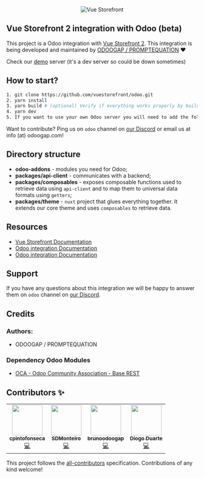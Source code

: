<div align="center">
  <img src="https://user-images.githubusercontent.com/1626923/137323036-91d4262b-74dd-40c3-83da-a405a75de5c8.jpg" alt="Vue Storefront" />
</div>

## Vue Storefront 2 integration with Odoo (beta)

This project is a Odoo integration with [Vue Storefront 2](https://github.com/vuestorefront/vue-storefront/).
This integration is being developed and maintained by [ODOOGAP / PROMPTEQUATION](https://www.odoogap.com/) ❤️

Check our [demo](https://vsf.labs.odoogap.com/) server (it's a dev server so could be down sometimes)


## How to start?


```sh
1. git clone https://github.com/vuestorefront/odoo.git
2. yarn install
3. yarn build # (optional) Verify if everything works properly by building all three projects
4. yarn dev
5. If you want to use your own Odoo server you will need to add the folder odoo-addons to your server
```

Want to contribute? Ping us on `odoo` channel on [our Discord](https://discord.vuestorefront.io) or email us at info (at) odoogap.com!


## Directory structure

* **odoo-addons** - modules you need for Odoo;
* **packages/api-client** - communicates with a backend;
* **packages/composables** - exposes composable functions used to retrieve data using `api-client` and to map them to universal data formats using `getters`;
* **packages/theme** - `nuxt` project that glues everything together. It extends our core theme and uses `composables` to retrieve data.

## Resources

- [Vue Storefront Documentation](https://docs.vuestorefront.io/v2/)
- [Odoo integration Documentation](https://docs.vuestorefront.io/odoo)
- [Odoo integration Documentation](https://github.com/vuestorefront/odoo)

## Support

If you have any questions about this integration we will be happy to answer them on `odoo` channel on [our Discord](discord.vuestorefront.io).

## Credits

### Authors:

- ODOOGAP / PROMPTEQUATION

### Dependency Odoo Modules

- [OCA - Odoo Community Association - Base REST](https://github.com/OCA/rest-framework)

## Contributors ✨

<!-- ALL-CONTRIBUTORS-LIST:START - Do not remove or modify this section -->
<!-- prettier-ignore-start -->
<!-- markdownlint-disable -->
<table>
  <tr>
    <td align="center"><a href="http://www.promptequation.com/"><img src="https://avatars.githubusercontent.com/u/21957046?v=4?s=80" width="80px;" alt=""/><br /><sub><b>cpintofonseca</b></sub></a><br /><a href="https://github.com/vuestorefront/odoo/commits?author=cpintofonseca" title="Code">💻</a></td>
    <td align="center"><a href="https://github.com/SDMonteiro"><img src="https://avatars.githubusercontent.com/u/68434298?v=4?s=80" width="80px;" alt=""/><br /><sub><b>SDMonteiro</b></sub></a><br /><a href="https://github.com/vuestorefront/odoo/commits?author=SDMonteiro" title="Code">💻</a></td>
    <td align="center"><a href="https://github.com/brunoodoogap"><img src="https://avatars.githubusercontent.com/u/84967663?v=4?s=80" width="80px;" alt=""/><br /><sub><b>brunoodoogap</b></sub></a><br /><a href="https://github.com/vuestorefront/odoo/commits?author=brunoodoogap" title="Code">💻</a></td>
    <td align="center"><a href="https://github.com/dduarte-odoogap"><img src="https://avatars.githubusercontent.com/u/18329970?v=4?s=80" width="80px;" alt=""/><br /><sub><b>Diogo Duarte</b></sub></a><br /><a href="https://github.com/vuestorefront/odoo/commits?author=dduarte-odoogap" title="Code">💻</a></td>
  </tr>
</table>

<!-- markdownlint-restore -->
<!-- prettier-ignore-end -->

<!-- ALL-CONTRIBUTORS-LIST:END -->

This project follows the [all-contributors](https://github.com/all-contributors/all-contributors) specification. Contributions of any kind welcome!
